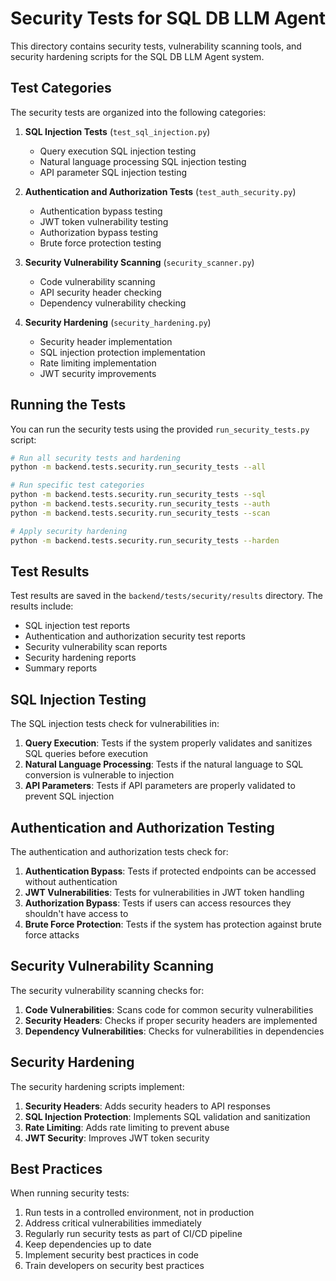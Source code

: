# Security Tests for SQL DB LLM Agent

This directory contains security tests, vulnerability scanning tools, and security hardening scripts for the SQL DB LLM Agent system.

## Test Categories

The security tests are organized into the following categories:

1. **SQL Injection Tests** (`test_sql_injection.py`)
   - Query execution SQL injection testing
   - Natural language processing SQL injection testing
   - API parameter SQL injection testing

2. **Authentication and Authorization Tests** (`test_auth_security.py`)
   - Authentication bypass testing
   - JWT token vulnerability testing
   - Authorization bypass testing
   - Brute force protection testing

3. **Security Vulnerability Scanning** (`security_scanner.py`)
   - Code vulnerability scanning
   - API security header checking
   - Dependency vulnerability checking

4. **Security Hardening** (`security_hardening.py`)
   - Security header implementation
   - SQL injection protection implementation
   - Rate limiting implementation
   - JWT security improvements

## Running the Tests

You can run the security tests using the provided `run_security_tests.py` script:

```bash
# Run all security tests and hardening
python -m backend.tests.security.run_security_tests --all

# Run specific test categories
python -m backend.tests.security.run_security_tests --sql
python -m backend.tests.security.run_security_tests --auth
python -m backend.tests.security.run_security_tests --scan

# Apply security hardening
python -m backend.tests.security.run_security_tests --harden
```

## Test Results

Test results are saved in the `backend/tests/security/results` directory. The results include:

- SQL injection test reports
- Authentication and authorization security test reports
- Security vulnerability scan reports
- Security hardening reports
- Summary reports

## SQL Injection Testing

The SQL injection tests check for vulnerabilities in:

1. **Query Execution**: Tests if the system properly validates and sanitizes SQL queries before execution
2. **Natural Language Processing**: Tests if the natural language to SQL conversion is vulnerable to injection
3. **API Parameters**: Tests if API parameters are properly validated to prevent SQL injection

## Authentication and Authorization Testing

The authentication and authorization tests check for:

1. **Authentication Bypass**: Tests if protected endpoints can be accessed without authentication
2. **JWT Vulnerabilities**: Tests for vulnerabilities in JWT token handling
3. **Authorization Bypass**: Tests if users can access resources they shouldn't have access to
4. **Brute Force Protection**: Tests if the system has protection against brute force attacks

## Security Vulnerability Scanning

The security vulnerability scanning checks for:

1. **Code Vulnerabilities**: Scans code for common security vulnerabilities
2. **Security Headers**: Checks if proper security headers are implemented
3. **Dependency Vulnerabilities**: Checks for vulnerabilities in dependencies

## Security Hardening

The security hardening scripts implement:

1. **Security Headers**: Adds security headers to API responses
2. **SQL Injection Protection**: Implements SQL validation and sanitization
3. **Rate Limiting**: Adds rate limiting to prevent abuse
4. **JWT Security**: Improves JWT token security

## Best Practices

When running security tests:

1. Run tests in a controlled environment, not in production
2. Address critical vulnerabilities immediately
3. Regularly run security tests as part of CI/CD pipeline
4. Keep dependencies up to date
5. Implement security best practices in code
6. Train developers on security best practices